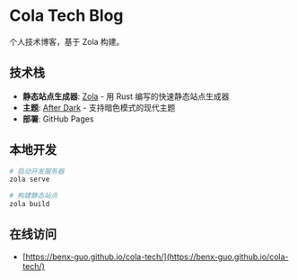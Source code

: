 # Cola Tech Blog

个人技术博客，基于 Zola 构建。

## 技术栈

- **静态站点生成器**: [Zola](https://www.getzola.org/) - 用 Rust 编写的快速静态站点生成器
- **主题**: [After Dark](https://github.com/getzola/after-dark) - 支持暗色模式的现代主题
- **部署**: GitHub Pages

## 本地开发

```bash
# 启动开发服务器
zola serve

# 构建静态站点
zola build
```

## 在线访问

- [https://benx-guo.github.io/cola-tech/](https://benx-guo.github.io/cola-tech/)